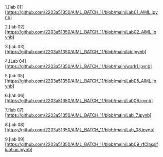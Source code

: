 1.[lab 01] [https://github.com/2203a51350/AIML_BATCH_11/blob/main/Lab01_AIML.ipynb]

2.[lab 02] [https://github.com/2203a51350/AIML_BATCH_11/blob/main/Lab02_AIML.ipynb]

3.[lab 03] [https://github.com/2203a51350/AIML_BATCH_11/blob/main/lab.ipynb]

4.[Lab 04] [https://github.com/2203a51350/AIML_BATCH_11/blob/main/work1.ipynb]

5.[lab 05] [https://github.com/2203a51350/AIML_BATCH_11/blob/main/Lab05_AIML.ipynb]

6.[lab 06] [https://github.com/2203a51350/AIML_BATCH_11/blob/main/Lab06.ipynb]

7.[lab 07] [https://github.com/2203a51350/AIML_BATCH_11/blob/main/Lab_7.ipynb]

8.[lab 08] [https://github.com/2203a51350/AIML_BATCH_11/blob/main/Lab_08.ipynb]

9.[lab 09] [https://github.com/2203a51350/AIML_BATCH_11/blob/main/Lab09_rfClassification.ipynb]
